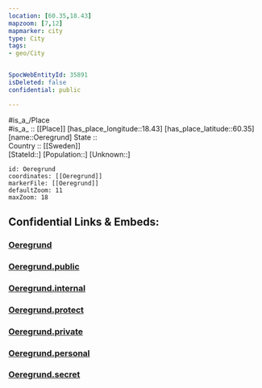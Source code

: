 ```yaml
---
location: [60.35,18.43] 
mapzoom: [7,12] 
mapmarker: city 
type: City
tags:
- geo/City


SpocWebEntityId: 35891
isDeleted: false
confidential: public

---
```

#is_a_/Place  
#is_a_ :: [[Place]] 
[has_place_longitude::18.43] 
[has_place_latitude::60.35] 
[name::Oeregrund] 
State ::  
Country :: [[Sweden]]  
[StateId::] 
[Population::] 
[Unknown::] 


```leaflet
id: Oeregrund
coordinates: [[Oeregrund]] 
markerFile: [[Oeregrund]] 
defaultZoom: 11 
maxZoom: 18
```


## Confidential Links & Embeds: 

### [Oeregrund](/_Standards/Earth/Continent/Europe/Europe~North/Sweden/City/Oeregrund.md) 

### [Oeregrund.public](/_public/Earth/Continent/Europe/Europe~North/Sweden/City/Oeregrund.public.md) 

### [Oeregrund.internal](/_internal/Earth/Continent/Europe/Europe~North/Sweden/City/Oeregrund.internal.md) 

### [Oeregrund.protect](/_protect/Earth/Continent/Europe/Europe~North/Sweden/City/Oeregrund.protect.md) 

### [Oeregrund.private](/_private/Earth/Continent/Europe/Europe~North/Sweden/City/Oeregrund.private.md) 

### [Oeregrund.personal](/_personal/Earth/Continent/Europe/Europe~North/Sweden/City/Oeregrund.personal.md) 

### [Oeregrund.secret](/_secret/Earth/Continent/Europe/Europe~North/Sweden/City/Oeregrund.secret.md)

